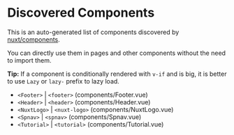 # Discovered Components

This is an auto-generated list of components discovered by [nuxt/components](https://github.com/nuxt/components).

You can directly use them in pages and other components without the need to import them.

**Tip:** If a component is conditionally rendered with `v-if` and is big, it is better to use `Lazy` or `lazy-` prefix to lazy load.

- `<Footer>` | `<footer>` (components/Footer.vue)
- `<Header>` | `<header>` (components/Header.vue)
- `<NuxtLogo>` | `<nuxt-logo>` (components/NuxtLogo.vue)
- `<Spnav>` | `<spnav>` (components/Spnav.vue)
- `<Tutorial>` | `<tutorial>` (components/Tutorial.vue)

